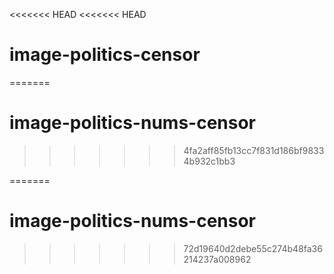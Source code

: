 <<<<<<< HEAD
<<<<<<< HEAD
# image-politics-censor
=======
# image-politics-nums-censor
>>>>>>> 4fa2aff85fb13cc7f831d186bf98334b932c1bb3

=======
# image-politics-nums-censor
>>>>>>> 72d19640d2debe55c274b48fa36214237a008962
